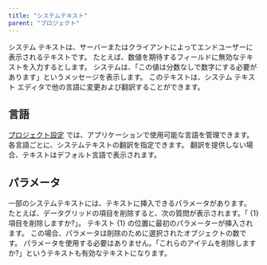 ```yaml
---
title: "システムテキスト"
parent: "プロジェクト"
---
```



システム テキストは、サーバーまたはクライアントによってエンドユーザーに表示されるテキストです。 たとえば、数値を期待するフィールドに無効なテキストを入力するとします。 システムは、「この値は分数なしで数字にする必要があります」というメッセージを表示します。 このテキストは、システム テキスト エディタで他の言語に変更および翻訳することができます。

## 言語

[プロジェクト設定](project-settings) では、アプリケーションで使用可能な言語を管理できます。 各言語ごとに、システムテキストの翻訳を指定できます。 翻訳を提供しない場合、テキストはデフォルト言語で表示されます。

## パラメータ

一部のシステムテキストには、テキストに挿入できるパラメータがあります。 たとえば、データグリッドの項目を削除すると、次の質問が表示されます。「 {1} 項目を削除しますか?」。 テキスト {1} の位置に最初のパラメーターが挿入されます。 この場合、パラメータは削除のために選択されたオブジェクトの数です。 パラメータを使用する必要はありません。「これらのアイテムを削除しますか?」というテキストも有効なテキストになります。
